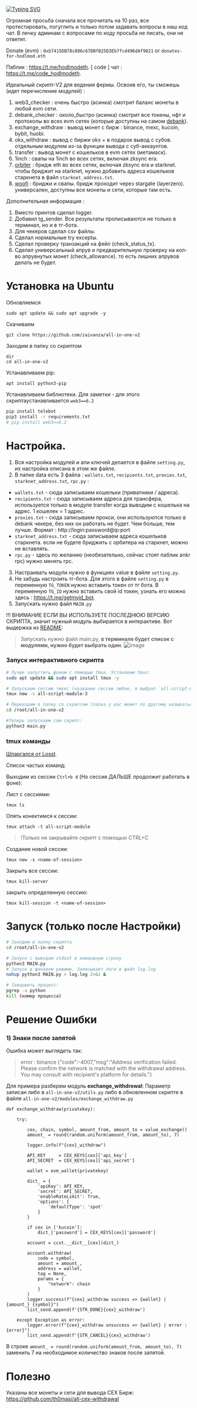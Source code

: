 [![Typing SVG](https://readme-typing-svg.herokuapp.com?color=%2336BCF7&lines=All-in-one+V2)](https://git.io/typing-svg)

Огромная просьба сначала все прочитать на 10 раз, все протестировать, погуглить и только потом задавать вопросы в наш код чат. В личку админам с вопросами по коду просьба не писать, они не ответят.

Donate (evm) : `0xb7415DB78c886c67DBfB25D3Eb7fcd496dAf9021` or `donates-for-hodlmod.eth`

Паблик : https://t.me/hodlmodeth. [ code ] чат : https://t.me/code_hodlmodeth.

Идеальный скрипт-V2 для ведения фермы. Освоив его, ты сможешь (идет перечисление модулей) :

1. web3_checker : очень быстро (асинка) смотрит баланс монеты в любой evm сети.
2. debank_checker : около_быстро (асинка) смотрит все токены, нфт и протоколы во всех evm сетях (которые доступны на самом [debank](https://debank.com/)). 
3. exchange_withdraw : вывод монет с бирж : binance, mexc, kucoin, bybit, huobi.
4. okx_withdraw : вывод с биржи okx + в подарок вывод с субов. отдельным модулем из-за функции вывода с суб-аккаунтов.
5. transfer : вывод монет с кошельков в evm сетях (метамаск).
6. 1inch : свапы на 1inch во всех сетях, включая zksync era.
7. [orbiter](https://www.orbiter.finance/) : бридж eth во всех сетях, включая zksync era и starknet. чтобы бриджит на starknet, нужно добавить адреса кошельков старкнета в файл `starknet_address.txt`.
8. [woofi](https://fi.woo.org/) : бриджи и свапы. бридж проходит через stargate (layerzero). универсален, доступны все монеты и сети, которые там есть. 

Дополнительная информация :
1. Вместо принтов сделал logger. 
2. Добавил tg_sender. Все результаты прописываются не только в терминал, но и в тг-бота.
3. Для чекеров сделал csv файлы. 
4. Сделал нормальные try exceptы.
5. Сделал проверку транзакций на фейл (check_status_tx).
6. Сделал универсальный апрув и предварительную проверку на кол-во апрувнутых монет (check_allowance). то есть лишних апрувов делать не будет.

# Установка на Ubuntu
Обновляемся
```
sudo apt update && sudo apt upgrade -y
```
Скачиваем
```
git clone https://github.com/zaivanza/all-in-one-v2
```
Заходим в папку со скриптом
```
dir
cd all-in-one-v2
```
Устанавливаем pip:
```
apt install python3-pip
```
Устанавливаем библиотеки. Для заметки - для этого скриптаустанавливается `web3==6.2`
```sh
pip install telebot
pip3 install -r requirements.txt
# pip install web3==6.2
```


# Настройка.

1. Вся настройка модулей и апи ключей делается в файле `setting.py`, их настройка описана в этом же файле. 
2.  В папке data есть 3 файла : `wallets.txt`, `recipients.txt`, `proxies.txt`, `starknet_address.txt`, `rpc.py` :
- `wallets.txt` - сюда записываем кошельки (приватники / адреса).
- `recipients.txt` - сюда записываем адреса для трансфера, используется только в модуле transfer когда выводим с кошелька на адрес. 1 кошелек = 1 адрес.
- `proxies.txt` - сюда записываем прокси, они используются только в debank чекере, без них он работать не будет. Чем больше, тем лучше. Формат : http://login:password@ip:port
- `starknet_address.txt` - сюда записываем адреса кошельков старкнета. если не будете бриджить с орбитера на старкнет, можно не вставлять.
- `rpc.py` - здесь по желанию (необязательно, сейчас стоят паблик ankr rpc) нужно менять rpc.
3. Настраивать модули нужно в функциях value в файле `setting.py`.
4. Не забудь настроить тг-бота. Для этого в файле `setting.py` в переменную `TG_TOKEN` нужно вставить токен от тг бота. В переменную `TG_ID` нужно вставить свой id токен, узнать его можно здесь : https://t.me/getmyid_bot.
5. Запускать нужно файл `MAIN.py`

!!! ВНИМАНИЕ ЕСЛИ ВЫ ИСПОЛЬЗУЕТЕ ПОСЛЕДНЮЮ ВЕРСИЮ СКРИПТА, значит нужный модуль выбирается в интерактиве. Вот выдержка из [README](https://github.com/zaivanza/all-in-one-v2/blob/main/README.md):
> Запускать нужно файл main.py, **в терминале будет список с модулями, нужно будет выбрать один**.
> ![image](https://github.com/TatianaDEV7/all-in-one-v2/assets/98289003/608ddecc-dfd2-462e-bfd1-f84a15084c3b)
### Запуск интерактивного скрипта
```bash
# Лучше запустить фоном с помощью tmux. Установим tmux:
sudo apt update && sudo apt install tmux -y

# Запускаем сессию тмукс (название сессии любое, я выбрал `all-script-madule-3` так как запускаю третий модуль):
tmux new -s all-script-madule-3

# Переходим в папку со скриптом (папка у вас может по другому называться):
cd /root/all-in-one-v2

#Теперь запускаем сам скрипт:
python3 main.py
```
### tmux команды
[Шпаргался от Losst](https://losst.pro/shpargalka-po-tmux). 

Список частых команд:

Выходим из сессии `Ctrl+b d` (Но сессия ДАЛЬШЕ продолжит работать в фоне): 

Лист с сессиями:
```
tmux ls
```
Опять конектимся к сессии:
```
tmux attach -t all-script-module
```
> !Только не закрывайте скрипт с помощью CTRL+C

Создание новой сессии:
```
tmux new -s <name-of-session>
```
Закрыть все сессии:
```
tmux kill-server
```
закрыть определенную сессию:
```
tmux kill-session -t <name-of-session>
```

# Запуск (только после Настройки)

```bash
# Заходим в папку скрипта
cd /root/all-in-one-v2

# Запуск с выводом stdout в командную строку
python3 MAIN.py
# Запуск в фоновом режиме. Записывает логи в файл log.log
nohup python3 MAIN.py > log.log 2>&1 &

# Завершить процесс:
pgrep -a python
kill (номер процесса)
```
# Решение Ошибки
### 1) Знаки после запятой
Ошибка может выглядеть так: 
> error : binance {"code":-4007,"msg":"Address verification failed. Please confirm the network is matched with the withdrawal address. You may consult with recipient's platform for details."}


Для примера разберем модуль **exchange_withdrowal**:
Параметр записан либо в `all-in-one-v2/utils.py` либо в обновленном скрипте в файле `all-in-one-v2/modules/exchange_withdraw.py`

```
def exchange_withdraw(privatekey):

    try:

        cex, chain, symbol, amount_from, amount_to = value_exchange()
        amount_ = round(random.uniform(amount_from, amount_to), 7)

        logger.info(f"{cex}_withdraw")

        API_KEY     = CEX_KEYS[cex]['api_key']
        API_SECRET  = CEX_KEYS[cex]['api_secret']

        wallet = evm_wallet(privatekey)

        dict_ = {
            'apiKey': API_KEY,
            'secret': API_SECRET,
            'enableRateLimit': True,
            'options': {
                'defaultType': 'spot'
            }
        }

        if cex in ['kucoin']:
            dict_['password'] = CEX_KEYS[cex]['password']

        account = ccxt.__dict__[cex](dict_)

        account.withdraw(
            code = symbol,
            amount = amount_,
            address = wallet,
            tag = None, 
            params = {
                "network": chain
            }
        )
        logger.success(f"{cex}_withdraw success => {wallet} | {amount_} {symbol}")
        list_send.append(f'{STR_DONE}{cex}_withdraw')

    except Exception as error:
        logger.error(f"{cex}_withdraw unsuccess => {wallet} | error : {error}")
        list_send.append(f'{STR_CANCEL}{cex}_withdraw')
```
В строке `amount_ = round(random.uniform(amount_from, amount_to), 7)` заменить 7 на необходимое количество знаков после запятой.

# Полезно
Указаны все монеты и сети для вывода CEX Бирж: https://github.com/th0masi/all-cex-withdrawal

